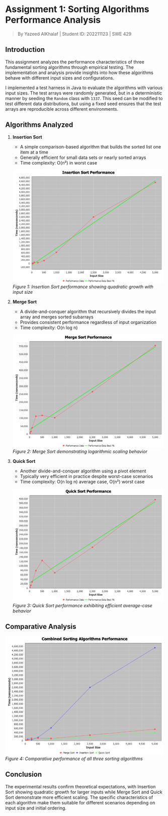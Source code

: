 # Assignment 1: Sorting Algorithms Performance Analysis

> By Yazeed AlKhalaf | Student ID: 202211123 | SWE 429

## Introduction

This assignment analyzes the performance characteristics of three fundamental sorting algorithms through empirical testing. The implementation and analysis provide insights into how these algorithms behave with different input sizes and configurations.

I implemented a test harness in Java to evaluate the algorithms with various input sizes. The test arrays were randomly generated, but in a deterministic manner by seeding the `Random` class with `1337`. This seed can be modified to test different data distributions, but using a fixed seed ensures that the test arrays are reproducible across different environments.

## Algorithms Analyzed

1. **Insertion Sort**

   - A simple comparison-based algorithm that builds the sorted list one item at a time
   - Generally efficient for small data sets or nearly sorted arrays
   - Time complexity: O(n²) in worst case

   ![InsertionSortScatterPlot](./InsertionSortScatterPlot.png)
   _Figure 1: Insertion Sort performance showing quadratic growth with input size_

2. **Merge Sort**

   - A divide-and-conquer algorithm that recursively divides the input array and merges sorted subarrays
   - Provides consistent performance regardless of input organization
   - Time complexity: O(n log n)

   ![MergeSortScatterPlot](./MergeSortScatterPlot.png)
   _Figure 2: Merge Sort demonstrating logarithmic scaling behavior_

3. **Quick Sort**

   - Another divide-and-conquer algorithm using a pivot element
   - Typically very efficient in practice despite worst-case scenarios
   - Time complexity: O(n log n) average case, O(n²) worst case

   ![QuickSortScatterPlot](./QuickSortScatterPlot.png)
   _Figure 3: Quick Sort performance exhibiting efficient average-case behavior_

## Comparative Analysis

![CombinedSortingAlgorithmsScatterPlot](./CombinedSortingAlgorithmsScatterPlot.png)
_Figure 4: Comparative performance of all three sorting algorithms_

## Conclusion

The experimental results confirm theoretical expectations, with Insertion Sort showing quadratic growth for larger inputs while Merge Sort and Quick Sort demonstrate more efficient scaling. The specific characteristics of each algorithm make them suitable for different scenarios depending on input size and initial ordering.
